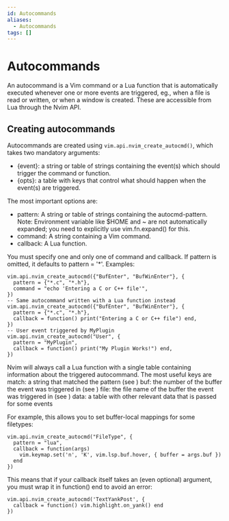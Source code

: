 ```yaml
---
id: Autocommands
aliases:
  - Autocommands
tags: []
---
```


# Autocommands

An autocommand is a Vim command or a Lua function that is
automatically executed whenever one or more events are triggered,
eg., when a file is read or written, or when a window is created.
These are accessible from Lua through the Nvim API.

## Creating autocommands

Autocommands are created using `vim.api.nvim_create_autocmd()`,
which takes two mandatory arguments:

- {event}: a string or table of strings containing the event(s) which should
  trigger the command or function.
- {opts}: a table with keys that control what should happen when the event(s) are triggered.

The most important options are:

- pattern: A string or table of strings containing the autocmd-pattern. Note:
  Environment variable like $HOME and ~ are not automatically expanded; you need
  to explicitly use vim.fn.expand() for this.
- command: A string containing a Vim command.
- callback: A Lua function.

You must specify one and only one of command and callback. If pattern is
omitted, it defaults to pattern = '\*'.
Examples:

```vim
vim.api.nvim_create_autocmd({"BufEnter", "BufWinEnter"}, {
  pattern = {"*.c", "*.h"},
  command = "echo 'Entering a C or C++ file'",
})
-- Same autocommand written with a Lua function instead
vim.api.nvim_create_autocmd({"BufEnter", "BufWinEnter"}, {
  pattern = {"*.c", "*.h"},
  callback = function() print("Entering a C or C++ file") end,
})
-- User event triggered by MyPlugin
vim.api.nvim_create_autocmd("User", {
  pattern = "MyPlugin",
  callback = function() print("My Plugin Works!") end,
})
```

Nvim will always call a Lua function with a single table containing information
about the triggered autocommand. The most useful keys are
match: a string that matched the pattern (see <amatch>)
buf: the number of the buffer the event was triggered in (see <abuf>)
file: the file name of the buffer the event was triggered in (see <afile>)
data: a table with other relevant data that is passed for some events

For example, this allows you to set buffer-local mappings for some
filetypes:

```vim
vim.api.nvim_create_autocmd("FileType", {
  pattern = "lua",
  callback = function(args)
    vim.keymap.set('n', 'K', vim.lsp.buf.hover, { buffer = args.buf })
  end
})
```

This means that if your callback itself takes an (even optional) argument, you
must wrap it in function() end to avoid an error:

```vim
vim.api.nvim_create_autocmd('TextYankPost', {
  callback = function() vim.highlight.on_yank() end
})
```
